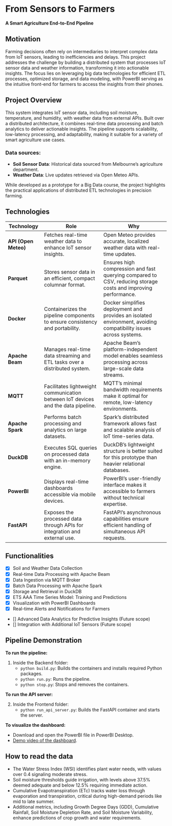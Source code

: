 # From Sensors to Farmers
**A Smart Agriculture End-to-End Pipeline**

## Motivation

Farming decisions often rely on intermediaries to interpret complex data from IoT sensors, leading to inefficiencies and delays. This project addresses the challenge by building a distributed system that processes IoT sensor data and weather information, transforming it into actionable insights. The focus lies on leveraging big data technologies for efficient ETL processes, optimized storage, and data modeling, with PowerBI serving as the intuitive front-end for farmers to access the insights from their phones.


## Project Overview

This system integrates IoT sensor data, including soil moisture, temperature, and humidity, with weather data from external APIs. Built over a distributed architecture, it combines real-time data processing and batch analytics to deliver actionable insights. The pipeline supports scalability, low-latency processing, and adaptability, making it suitable for a variety of smart agriculture use cases.


### Data sources:

- **Soil Sensor Data**: Historical data sourced from Melbourne’s agriculture department.
- **Weather Data**: Live updates retrieved via Open Meteo APIs.
 
While developed as a prototype for a Big Data course, the project highlights the practical applications of distributed ETL technologies in precision farming.


## Technologies

| **Technology**    | **Role**                                                                                 | **Why**                                                                                     |
|--------------------|-----------------------------------------------------------------------------------------|-------------------------------------------------------------------------------------------|
| **API (Open Meteo)** | Fetches real-time weather data to enhance IoT sensor insights.                          | Open Meteo provides accurate, localized weather data with real-time updates. |
| **Parquet**        | Stores sensor data in an efficient, compact columnar format.                            | Ensures high compression and fast querying compared to CSV, reducing storage costs and improving performance. |
| **Docker**         | Containerizes the pipeline components to ensure consistency and portability.            | Docker simplifies deployment and provides an isolated environment, avoiding compatibility issues across systems. |
| **Apache Beam**    | Manages real-time data streaming and ETL tasks over a distributed system.               | Apache Beam’s platform-independent model enables seamless processing across large-scale data streams. |
| **MQTT**           | Facilitates lightweight communication between IoT devices and the data pipeline.        | MQTT’s minimal bandwidth requirements make it optimal for remote, low-latency environments. |
| **Apache Spark**   | Performs batch processing and analytics on large datasets.                              | Spark’s distributed framework allows fast and scalable analysis of IoT time-series data. |
| **DuckDB**         | Executes SQL queries on processed data with an in-memory engine.                        | DuckDB’s lightweight structure is better suited for this prototype than heavier relational databases. |
| **PowerBI**        | Displays real-time dashboards accessible via mobile devices.                            | PowerBI’s user-friendly interface makes it accessible to farmers without technical expertise. |
| **FastAPI**        | Exposes the processed data through APIs for integration and external use.               | FastAPI’s asynchronous capabilities ensure efficient handling of simultaneous API requests. |




## Functionalities

- [x] Soil and Weather Data Collection
- [x] Real-time Data Processing with Apache Beam
- [x] Data Ingestion via MQTT Broker
- [x] Batch Data Processing with Apache Spark
- [x] Storage and Retrieval in DuckDB
- [x] ETS AAA Time Series Model: Training and Predictions
- [x] Visualization with PowerBI Dashboards
- [x] Real-time Alerts and Notifications for Farmers
- [] Advanced Data Analytics for Predictive Insights (Future scope)
- [] Integration with Additional IoT Sensors (Future scope)


## Pipeline Demonstration

**To run the pipeline:**

1. Inside the Backend folder:
	- `python build.py`: Builds the containers and installs required Python packages.
	- `python run.py`: Runs the pipeline.
	- `python stop.py`: Stops and removes the containers.

**To run the API server:**

2. Inside the Frontend folder:
	- `python run_api_server.py`: Builds the FastAPI container and starts the server.

**To visualize the dashboard:**

- Download and open the PowerBI file in PowerBI Desktop.
- [Demo video of the dashboard](https://drive.google.com/file/u/0/d/1kjKF9z_bRc3xRIDY-XVKt0MbEzw-mFZ2/view?usp=sharing&pli=1).


## How to read the data

- The Water Stress Index (WSI) identifies plant water needs, with values over 0.4 signaling moderate stress.
- Soil moisture thresholds guide irrigation, with levels above 37.5% deemed adequate and below 12.5% requiring immediate action.
- Cumulative Evapotranspiration (ETc) tracks water loss through evaporation and transpiration, critical during high-demand periods like mid to late summer.
-  Additional metrics, including Growth Degree Days (GDD), Cumulative Rainfall, Soil Moisture Depletion Rate, and Soil Moisture Variability, enhance predictions of crop growth and water requirements.

